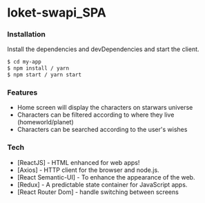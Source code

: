 # loket-swapi_SPA


### Installation

Install the dependencies and devDependencies and start the client.

```sh
$ cd my-app
$ npm install / yarn
$ npm start / yarn start
```

### Features
  - Home screen will display the characters on starwars universe
  - Characters can be filtered according to where they live (homeworld/planet)
  - Characters can be searched according to the user's wishes


### Tech

* [ReactJS] - HTML enhanced for web apps!
* [Axios] - HTTP client for the browser and node.js.
* [React Semantic-UI] - To enhance the appearance of the web.
* [Redux] - A predictable state container for JavaScript apps.
* [React Router Dom] - handle switching between screens
